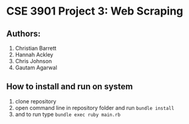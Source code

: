# CSE 3901 Project 3: Web Scraping
## Authors:
  1. Christian Barrett
  2. Hannah Ackley
  3. Chris Johnson
  4. Gautam Agarwal

## How to install and run on system
  1. clone repository
  2. open command line in repository folder and run `bundle install`
  3. and to run type `bundle exec ruby main.rb`
